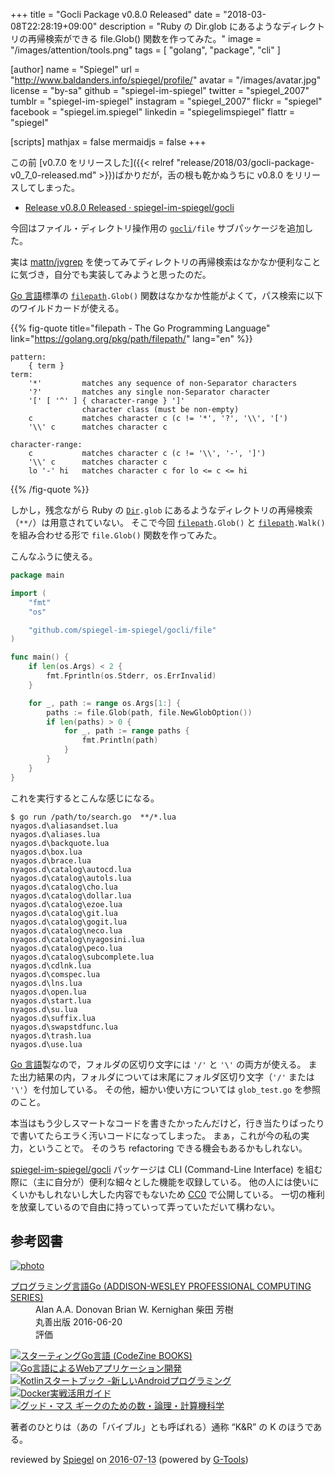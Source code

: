 +++
title = "Gocli Package v0.8.0 Released"
date = "2018-03-08T22:28:19+09:00"
description = "Ruby の Dir.glob にあるようなディレクトリの再帰検索ができる file.Glob() 関数を作ってみた。"
image = "/images/attention/tools.png"
tags  = [ "golang", "package", "cli" ]

[author]
  name      = "Spiegel"
  url       = "http://www.baldanders.info/spiegel/profile/"
  avatar    = "/images/avatar.jpg"
  license   = "by-sa"
  github    = "spiegel-im-spiegel"
  twitter   = "spiegel_2007"
  tumblr    = "spiegel-im-spiegel"
  instagram = "spiegel_2007"
  flickr    = "spiegel"
  facebook  = "spiegel.im.spiegel"
  linkedin  = "spiegelimspiegel"
  flattr    = "spiegel"

[scripts]
  mathjax = false
  mermaidjs = false
+++

この前 [v0.7.0 をリリースした]({{< relref "release/2018/03/gocli-package-v0_7_0-released.md" >}})ばかりだが，舌の根も乾かぬうちに v0.8.0 をリリースしてしまった。

- [Release v0.8.0 Released · spiegel-im-spiegel/gocli](https://github.com/spiegel-im-spiegel/gocli/releases/tag/v0.8.0)

今回はファイル・ディレクトリ操作用の [`gocli`]`/file` サブパッケージを追加した。

実は [mattn/jvgrep] を使ってみてディレクトリの再帰検索はなかなか便利なことに気づき，自分でも実装してみようと思ったのだ。

[Go 言語]標準の [`filepath`]`.Glob()` 関数はなかなか性能がよくて，パス検索に以下のワイルドカードが使える。

{{% fig-quote title="filepath - The Go Programming Language" link="https://golang.org/pkg/path/filepath/" lang="en" %}}
```
pattern:
    { term }
term:
    '*'         matches any sequence of non-Separator characters
    '?'         matches any single non-Separator character
    '[' [ '^' ] { character-range } ']'
                character class (must be non-empty)
    c           matches character c (c != '*', '?', '\\', '[')
    '\\' c      matches character c

character-range:
    c           matches character c (c != '\\', '-', ']')
    '\\' c      matches character c
    lo '-' hi   matches character c for lo <= c <= hi
```
{{% /fig-quote %}}

しかし，残念ながら Ruby の [`Dir`]`.glob` にあるようなディレクトリの再帰検索（`**/`）は用意されていない。
そこで今回  [`filepath`]`.Glob()` と [`filepath`]`.Walk()` を組み合わせる形で `file.Glob()` 関数を作ってみた。

こんなふうに使える。

```go
package main

import (
    "fmt"
    "os"

    "github.com/spiegel-im-spiegel/gocli/file"
)

func main() {
    if len(os.Args) < 2 {
        fmt.Fprintln(os.Stderr, os.ErrInvalid)
    }

    for _, path := range os.Args[1:] {
        paths := file.Glob(path, file.NewGlobOption())
        if len(paths) > 0 {
            for _, path := range paths {
                fmt.Println(path)
            }
        }
    }
}
```

これを実行するとこんな感じになる。

```text
$ go run /path/to/search.go  **/*.lua
nyagos.d\aliasandset.lua
nyagos.d\aliases.lua
nyagos.d\backquote.lua
nyagos.d\box.lua
nyagos.d\brace.lua
nyagos.d\catalog\autocd.lua
nyagos.d\catalog\autols.lua
nyagos.d\catalog\cho.lua
nyagos.d\catalog\dollar.lua
nyagos.d\catalog\ezoe.lua
nyagos.d\catalog\git.lua
nyagos.d\catalog\gogit.lua
nyagos.d\catalog\neco.lua
nyagos.d\catalog\nyagosini.lua
nyagos.d\catalog\peco.lua
nyagos.d\catalog\subcomplete.lua
nyagos.d\cdlnk.lua
nyagos.d\comspec.lua
nyagos.d\lns.lua
nyagos.d\open.lua
nyagos.d\start.lua
nyagos.d\su.lua
nyagos.d\suffix.lua
nyagos.d\swapstdfunc.lua
nyagos.d\trash.lua
nyagos.d\use.lua
```

[Go 言語]製なので，フォルダの区切り文字には `'/'` と `'\'` の両方が使える。
また出力結果の内，フォルダについては末尾にフォルダ区切り文字（`'/'` または `'\'`）を付加している。
その他，細かい使い方については `glob_test.go` を参照のこと。

本当はもう少しスマートなコードを書きたかったんだけど，行き当たりばったりで書いてたらエラく汚いコードになってしまった。
まぁ，これが今の私の実力，ということで。
そのうち refactoring できる機会もあるかもしれない。

[spiegel-im-spiegel/gocli] パッケージは CLI (Command-Line Interface) を組む際に（主に自分が）便利な細々とした機能を収録している。
他の人には使いにくいかもしれないし大した内容でもないため [CC0](https://creativecommons.org/publicdomain/zero/1.0/ "Creative Commons — CC0 1.0 Universal") で公開している。
一切の権利を放棄しているので自由に持っていって弄っていただいて構わない。

[Go 言語]: https://golang.org/ "The Go Programming Language"
[spiegel-im-spiegel/gocli]: https://github.com/spiegel-im-spiegel/gocli "spiegel-im-spiegel/gocli: Minimal Packages for Command-Line Interface"
[`gocli`]: https://github.com/spiegel-im-spiegel/gocli "spiegel-im-spiegel/gocli: Minimal Packages for Command-Line Interface"
[mattn/jvgrep]: https://github.com/mattn/jvgrep "mattn/jvgrep: grep for japanese vimmer"
[`filepath`]: https://golang.org/pkg/path/filepath/ "filepath - The Go Programming Language"
[`Dir`]: https://docs.ruby-lang.org/ja/latest/class/Dir.html "Class: Dir (Ruby 2.5.0)"

## 参考図書

<div class="hreview" ><a class="item url" href="http://www.amazon.co.jp/exec/obidos/ASIN/4621300253/baldandersinf-22/"><img src="http://ecx.images-amazon.com/images/I/410V3ulwP5L._SL160_.jpg" alt="photo" class="photo"  /></a><dl ><dt class="fn"><a class="item url" href="http://www.amazon.co.jp/exec/obidos/ASIN/4621300253/baldandersinf-22/">プログラミング言語Go (ADDISON-WESLEY PROFESSIONAL COMPUTING SERIES)</a></dt><dd>Alan A.A. Donovan Brian W. Kernighan 柴田 芳樹 </dd><dd>丸善出版 2016-06-20</dd><dd>評価<abbr class="rating" title="5"><img src="http://g-images.amazon.com/images/G/01/detail/stars-5-0.gif" alt="" /></abbr> </dd></dl><p class="similar"><a href="http://www.amazon.co.jp/exec/obidos/ASIN/4798142417/baldandersinf-22/" target="_top"><img src="http://images.amazon.com/images/P/4798142417.09._SCTHUMBZZZ_.jpg"  alt="スターティングGo言語 (CodeZine BOOKS)"  /></a> <a href="http://www.amazon.co.jp/exec/obidos/ASIN/4873117526/baldandersinf-22/" target="_top"><img src="http://images.amazon.com/images/P/4873117526.09._SCTHUMBZZZ_.jpg"  alt="Go言語によるWebアプリケーション開発"  /></a> <a href="http://www.amazon.co.jp/exec/obidos/ASIN/4865940391/baldandersinf-22/" target="_top"><img src="http://images.amazon.com/images/P/4865940391.09._SCTHUMBZZZ_.jpg"  alt="Kotlinスタートブック -新しいAndroidプログラミング"  /></a> <a href="http://www.amazon.co.jp/exec/obidos/ASIN/4839959234/baldandersinf-22/" target="_top"><img src="http://images.amazon.com/images/P/4839959234.09._SCTHUMBZZZ_.jpg"  alt="Docker実戦活用ガイド"  /></a> <a href="http://www.amazon.co.jp/exec/obidos/ASIN/4274218961/baldandersinf-22/" target="_top"><img src="http://images.amazon.com/images/P/4274218961.09._SCTHUMBZZZ_.jpg"  alt="グッド・マス ギークのための数・論理・計算機科学"  /></a> </p>
<p class="description">著者のひとりは（あの「バイブル」とも呼ばれる）通称 “K&amp;R” の K のほうである。</p>
<p class="gtools" >reviewed by <a href='#maker' class='reviewer'>Spiegel</a> on <abbr class="dtreviewed" title="2016-07-13">2016-07-13</abbr> (powered by <a href="http://www.goodpic.com/mt/aws/index.html" >G-Tools</a>)</p>
</div>
